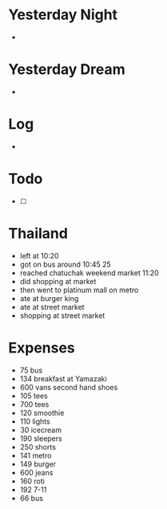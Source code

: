 
# Yesterday Night

- 

# Yesterday Dream

- 

# Log

- 



# Todo

- [ ] 





# Thailand 
- left at 10:20
- got on bus around 10:45 25
- reached chatuchak weekend market 11:20 
- did shopping at market
- then went to platinum mall on metro 
- ate at burger king
- ate at street market 
- shopping at street market 


# Expenses 

- 75 bus 
- 134 breakfast at Yamazaki 
- 600 vans second hand shoes 
- 105 tees
- 700 tees
- 120 smoothie 
- 110 lights
- 30 icecream 
- 190 sleepers
- 250 shorts 
- 141 metro
- 149 burger 
- 600 jeans 
- 160 roti
- 192 7-11
- 66 bus

